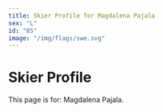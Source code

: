 ```yaml
---
title: Skier Profile for Magdalena Pajala
sex: "L"
id: "85"
image: "/img/flags/swe.svg" 
---
```


# Skier Profile

This page is for: Magdalena Pajala.
    